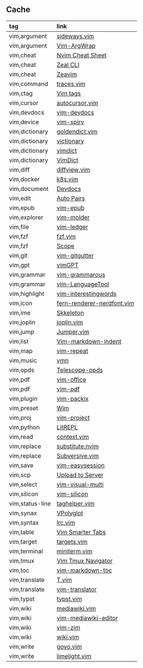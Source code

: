 ## Cache

|tag|link|
|:-|:-|
|vim,argument|[sideways.vim](https://github.com/AndrewRadev/sideways.vim)
|vim,argument|[Vim-ArgWrap](https://git.foosoft.net/alex/vim-argwrap)
|vim,cheat|[Nvim Cheat Sheet](https://github.com/Djancyp/cheat-sheet)
|vim,cheat|[Zeal CLI](https://github.com/Morpheus636/zeal-cli)
|vim,cheat|[Zeavim](https://github.com/KabbAmine/zeavim.vim)
|vim,command|[traces.vim](https://github.com/markonm/traces.vim)
|vim,ctag|[Vim tags](https://github.com/lukelbd/vim-tags)
|vim,cursor|[autocursor.vim](https://github.com/yukimemi/autocursor.vim)
|vim,devdocs|[vim-devdocs](https://github.com/romainl/vim-devdocs)
|vim,device|[vim-spirv](https://github.com/kbenzie/vim-spirv)
|vim,dictionary|[goldendict.vim](https://github.com/jiazhoulvke/goldendict.vim)
|vim,dictionary|[victionary](https://github.com/farconics/victionary)
|vim,dictionary|[vimdict](https://github.com/koonix/vimdict)
|vim,dictionary|[VimDict](https://github.com/wolandark/vimdict)
|vim,diff|[diffview.vim](https://github.com/zeminzhou/diffview.vim)
|vim,docker|[k8s.vim](https://github.com/skanehira/k8s.vim)
|vim,document|[Devdocs](https://github.com/girishji/devdocs.vim)
|vim,edit|[Auto Pairs](https://github.com/jiangmiao/auto-pairs)
|vim,epub|[vim-epub](https://github.com/vim-scripts/Vim-EPUB)
|vim,explorer|[vim-molder](https://github.com/mattn/vim-molder)
|vim,file|[vim-ledger](https://github.com/ledger/vim-ledger)
|vim,fzf|[fzf.vim](https://github.com/junegunn/fzf.vim)
|vim,fzf|[Scope](https://github.com/girishji/scope.vim)
|vim,git|[vim-gitgutter](https://github.com/airblade/vim-gitgutter)
|vim,gpt|[vimGPT](https://github.com/ishan0102/vimGPT)
|vim,grammar|[vim-grammarous](https://github.com/rhysd/vim-grammarous)
|vim,grammar|[vim-LanguageTool](https://github.com/dpelle/vim-LanguageTool)
|vim,highlight|[vim-interestingwords](https://github.com/lfv89/vim-interestingwords)
|vim,icon|[fern-renderer-nerdfont.vim](https://github.com/lambdalisue/vim-fern-renderer-nerdfont)
|vim,ime|[Skkeleton](https://github.com/vim-skk/skkeleton)
|vim,joplin|[joplin.vim](https://github.com/tenfyzhong/joplin.vim)
|vim,jump|[Jumper.vim](https://github.com/homerours/jumper.vim)
|vim,list|[Vim-markdown-indent](https://github.com/sergei-mironov/vim-markdown-indent)
|vim,map|[vim-repeat](https://github.com/tpope/vim-repeat)
|vim,music|[vmn](https://github.com/Dudemanguy/vmn)
|vim,opds|[Telescope-opds](https://github.com/kolja/telescope-opds)
|vim,pdf|[vim-office](https://github.com/Konfekt/vim-office)
|vim,pdf|[vim-pdf](https://github.com/makerj/vim-pdf)
|vim,plugin|[vim-packix](https://github.com/halostatue/vim-packix)
|vim,preset|[Wim](https://github.com/wolandark/wim)
|vim,proj|[vim-project](https://github.com/leafOfTree/vim-project)
|vim,python|[LitREPL](https://github.com/sergei-mironov/litrepl.vim)
|vim,read|[context.vim](https://github.com/wellle/context.vim)
|vim,replace|[substitute.nvim](https://github.com/gbprod/substitute.nvim)
|vim,replace|[Subversive.vim](https://github.com/svermeulen/vim-subversive)
|vim,save|[vim-easysession](https://github.com/jamescherti/vim-easysession)
|vim,scp|[Upload to Server](https://github.com/nenieiri/upload_to_server)
|vim,select|[vim-visual-multi](https://github.com/mg979/vim-visual-multi)
|vim,silicon|[vim-silicon](https://github.com/segeljakt/vim-silicon)
|vim,status-line|[taghelper.vim](https://github.com/mgedmin/taghelper.vim)
|vim,synax|[VPolyglot](https://github.com/sheerun/vim-polyglot)
|vim,syntax|[lrc.vim](https://github.com/vim-scripts/lrc.vim)
|vim,table|[Vim Smarter Tabs](https://github.com/Thyrum/vim-stabs)
|vim,target|[targets.vim](https://github.com/wellle/targets.vim)
|vim,terminal|[miniterm.vim](https://github.com/hahdookin/miniterm.vim)
|vim,tmux|[Vim Tmux Navigator](https://github.com/christoomey/vim-tmux-navigator)
|vim,toc|[vim-markdown-toc](https://github.com/mzlogin/vim-markdown-toc)
|vim,translate|[T.vim](https://github.com/sicong-li/T.vim)
|vim,translate|[vim-translator](https://github.com/voldikss/vim-translator)
|vim,typst|[typst.vim](https://github.com/kaarmu/typst.vim)
|vim,wiki|[mediawiki.vim](https://github.com/chikamichi/mediawiki.vim)
|vim,wiki|[vim-mediawiki-editor](https://github.com/aquach/vim-mediawiki-editor)
|vim,wiki|[vim-zim](https://github.com/jakykong/vim-zim)
|vim,wiki|[wiki.vim](https://github.com/lervag/wiki.vim)
|vim,write|[goyo.vim](https://github.com/junegunn/goyo.vim)
|vim,write|[limelight.vim](https://github.com/junegunn/limelight.vim)